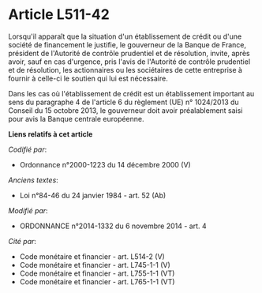 # Article L511-42

Lorsqu'il apparaît que la situation d'un établissement de crédit ou d'une société de financement le justifie, le gouverneur
de la Banque de France, président de l'Autorité de contrôle prudentiel et de résolution, invite, après avoir, sauf en cas
d'urgence, pris l'avis de l'Autorité de contrôle prudentiel et de résolution, les actionnaires ou les sociétaires de cette
entreprise à fournir à celle-ci le soutien qui lui est nécessaire.

Dans les cas où l'établissement de crédit est un établissement important au sens du paragraphe 4 de l'article 6 du règlement
(UE) n° 1024/2013 du Conseil du 15 octobre 2013, le gouverneur doit avoir préalablement saisi pour avis la Banque centrale
européenne.

**Liens relatifs à cet article**

_Codifié par_:

  - Ordonnance n°2000-1223 du 14 décembre 2000 (V)

_Anciens textes_:

  - Loi n°84-46 du 24 janvier 1984 - art. 52 (Ab)

_Modifié par_:

  - ORDONNANCE n°2014-1332 du 6 novembre 2014 - art. 4

_Cité par_:

  - Code monétaire et financier - art. L514-2 (V)
  - Code monétaire et financier - art. L745-1-1 (V)
  - Code monétaire et financier - art. L755-1-1 (VT)
  - Code monétaire et financier - art. L765-1-1 (VT)
